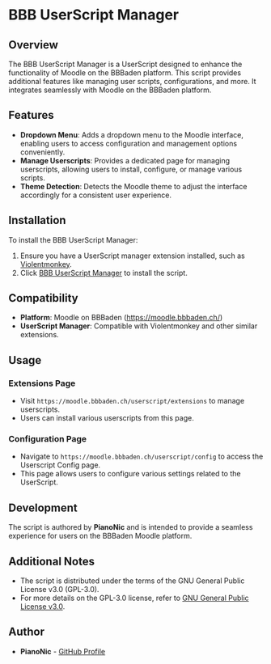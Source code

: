 # BBB UserScript Manager

## Overview

The BBB UserScript Manager is a UserScript designed to enhance the functionality of Moodle on the BBBaden platform. This script provides additional features like managing user scripts, configurations, and more. It integrates seamlessly with Moodle on the BBBaden platform.

## Features

- **Dropdown Menu**: Adds a dropdown menu to the Moodle interface, enabling users to access configuration and management options conveniently.
- **Manage Userscripts**: Provides a dedicated page for managing userscripts, allowing users to install, configure, or manage various scripts.
- **Theme Detection**: Detects the Moodle theme to adjust the interface accordingly for a consistent user experience.

## Installation

To install the BBB UserScript Manager:

1. Ensure you have a UserScript manager extension installed, such as [Violentmonkey](https://violentmonkey.github.io/#installation).
2. Click [BBB UserScript Manager](https://github.com/BBBaden-Moodle-userscripts/BBBUserScriptManager/raw/main/BBBUserScriptManager.user.js) to install the script.

## Compatibility

- **Platform**: Moodle on BBBaden (https://moodle.bbbaden.ch/)
- **UserScript Manager**: Compatible with Violentmonkey and other similar extensions.

## Usage

### Extensions Page

- Visit `https://moodle.bbbaden.ch/userscript/extensions` to manage userscripts.
- Users can install various userscripts from this page.

### Configuration Page

- Navigate to `https://moodle.bbbaden.ch/userscript/config` to access the Userscript Config page.
- This page allows users to configure various settings related to the UserScript.

## Development

The script is authored by **PianoNic** and is intended to provide a seamless experience for users on the BBBaden Moodle platform.

## Additional Notes

- The script is distributed under the terms of the GNU General Public License v3.0 (GPL-3.0).
- For more details on the GPL-3.0 license, refer to [GNU General Public License v3.0](https://www.gnu.org/licenses/gpl-3.0.html).

## Author

- **PianoNic** - [GitHub Profile](https://github.com/PianoNic)
